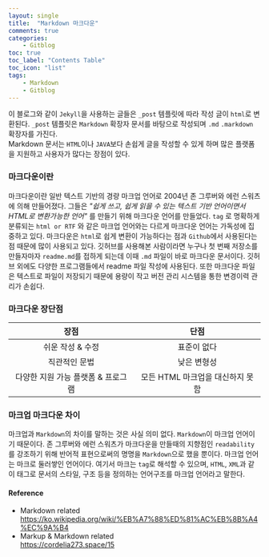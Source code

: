 ```yaml
---
layout: single
title:  "Markdown 마크다운"
comments: true
categories:
    - Gitblog
toc: true
toc_label: "Contents Table"
toc_icon: "list"
tags: 
    - Markdown
    - Gitblog
---
```




이 블로그와 같이 `Jekyll`을 사용하는 글들은 `_post` 템플릿에 따라 작성 글이 `html`로 변환된다. `_post` 템플릿은 `Markdown` 확장자 문서를 바탕으로 작성되며 `.md` `.markdown` 확장자를 가진다.  
Markdown 문서는 `HTML`이나 `JAVA`보다 손쉽게 글을 작성할 수 있게 하며 많은 플랫폼을 지원하고 사용자가 많다는 장점이 있다. 


### 마크다운이란  
마크다운이란 일반 텍스트 기반의 경량 마크업 언어로 2004년 존 그루버와 에런 스워츠에 의해 만들어졌다. 그들은 *"쉽게 쓰고, 쉽게 읽을 수 있는 텍스트 기반 언어이면서 HTML로 변환가능한 언어"* 를 만들기 위해 마크다운 언어를 만들었다.  `tag` 로 명확하게 분류되는 `html or RTF` 와 같은 마크업 언어와는 다르게 마크다운 언어는 가독성에 집중하고 있다. 마크다운은 `html`로 쉽게 변환이 가능하다는 점과 `Github`에서 사용된다는 점 때문에 많이 사용되고 있다. 깃허브를 사용해본 사람이라면 누구나 첫 번째 저장소를 만들자마자 `readme.md`를 접하게 되는데 이때 `.md` 파일이 바로 마크다운 문서이다. 깃허브 외에도 다양한 프로그램들에서 readme 파일 작성에 사용된다. 또한 마크다운 파일은 텍스트로 파일이 저장되기 때문에 용량이 작고 버전 관리 시스템을 통한 변경이력 관리가 손쉽다. 

### 마크다운 장단점


| 장점                                     | 단점                              |
|:-----:                                   |:---:                             |
| 쉬운 작성 & 수정                          | 표준이 없다                       |
| 직관적인 문법                             | 낮은 변형성                       |
| 다양한 지원 가능 플랫폼 & 프로그램         | 모든 HTML 마크업을 대신하지 못함    |


### 마크업 마크다운 차이


마크업과 `Markdown`의 차이를 말하는 것은 사실 의미 없다. `Markdown`이 마크업 언어이기 때문이다. 존 그루버와 에런 스워츠가 마크다운을 만들때의 지향점인 `readability`를 강조하기 위해 반어적 표현으로써의 명명을 `Markdown`으로 했을 뿐이다.
마크업 언어는 마크로 둘러쌓인 언어이다. 여기서 마크는 `tag`로 해석할 수 있으며, `HTML`, `XML`과 같이 태그로 문서의 스타일, 구조 등을 정의하는 언어구조를 마크업 언어라고 말한다. 


#### Reference
+ Markdown related  
https://ko.wikipedia.org/wiki/%EB%A7%88%ED%81%AC%EB%8B%A4%EC%9A%B4
+ Markup & Markdown related  
https://cordelia273.space/15
